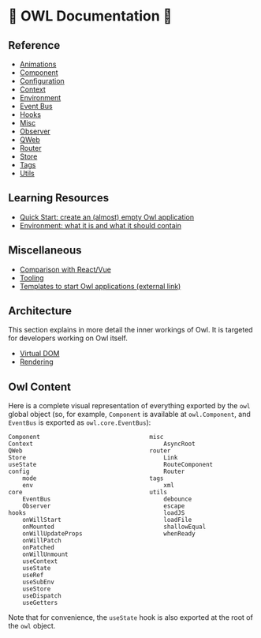 # 🦉 OWL Documentation 🦉

## Reference
- [Animations](reference/animations.md)
- [Component](reference/component.md)
- [Configuration](reference/config.md)
- [Context](reference/context.md)
- [Environment](reference/environment.md)
- [Event Bus](reference/event_bus.md)
- [Hooks](reference/hooks.md)
- [Misc](reference/misc.md)
- [Observer](reference/observer.md)
- [QWeb](reference/qweb.md)
- [Router](reference/router.md)
- [Store](reference/store.md)
- [Tags](reference/tags.md)
- [Utils](reference/utils.md)

## Learning Resources

- [Quick Start: create an (almost) empty Owl application](learning/quick_start.md)
- [Environment: what it is and what it should contain](learning/environment.md)

## Miscellaneous

- [Comparison with React/Vue](comparison.md)
- [Tooling](tooling.md)
- [Templates to start Owl applications (external link)](https://github.com/ged-odoo/owl-templates)

## Architecture

This section explains in more detail the inner workings of Owl. It is targeted
for developers working on Owl itself.

- [Virtual DOM](architecture/vdom.md)
- [Rendering](architecture/rendering.md)

## Owl Content

Here is a complete visual representation of everything exported by the `owl`
global object (so, for example, `Component` is available at `owl.Component`,
and `EventBus` is exported as `owl.core.EventBus`):

```
Component                               misc
Context                                     AsyncRoot 
QWeb                                    router
Store                                       Link
useState                                    RouteComponent
config                                      Router
    mode                                tags
    env                                     xml
core                                    utils
    EventBus                                debounce
    Observer                                escape
hooks                                       loadJS
    onWillStart                             loadFile
    onMounted                               shallowEqual
    onWillUpdateProps                       whenReady
    onWillPatch
    onPatched
    onWillUnmount
    useContext
    useState
    useRef
    useSubEnv
    useStore
    useDispatch
    useGetters
```

Note that for convenience, the `useState` hook is also exported at the root of the `owl` object.

